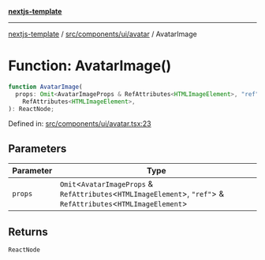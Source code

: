 [**nextjs-template**](../../../../../README.md)

---

[nextjs-template](../../../../../README.md) / [src/components/ui/avatar](../README.md) / AvatarImage

# Function: AvatarImage()

```ts
function AvatarImage(
  props: Omit<AvatarImageProps & RefAttributes<HTMLImageElement>, "ref"> &
    RefAttributes<HTMLImageElement>,
): ReactNode;
```

Defined in: [src/components/ui/avatar.tsx:23](https://github.com/Its-Satyajit/nextjs-template/blob/main/src/components/ui/avatar.tsx#L23)

## Parameters

| Parameter | Type                                                                                                                  |
| --------- | --------------------------------------------------------------------------------------------------------------------- |
| `props`   | `Omit`\<`AvatarImageProps` & `RefAttributes`\<`HTMLImageElement`\>, `"ref"`\> & `RefAttributes`\<`HTMLImageElement`\> |

## Returns

`ReactNode`
